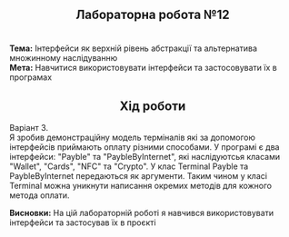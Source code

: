 <h2><p align="center">Лабораторна робота №12</h2><br />
<b>Тема:</b> Інтерфейси як верхній рівень абстракції та альтернатива множинному наслідуванню<br />
<b>Мета:</b> Навчитися використовувати інтерфейси та застосовувати їх в програмах

<h2 align="center">Хід роботи</h2>
Варіант 3.<br />
Я зробив демонстраційну модель терміналів які за допомогою інтерфейсів приймають оплату різними способами. У програмі є два інтерфейси: "Payble" та "PaybleByInternet", які наслідуютсья класами "Wallet", "Cards", "NFC" та "Crypto". У клас Terminal Payble та PaybleByInternet передаються як аргументи. Таким чином у класі Terminal можна уникнути написання окремих методів для кожного метода оплати.

<b>Висновки:</b> На цій лабораторній роботі я навчився використовувати інтерфейси та застосував їх в проєкті
